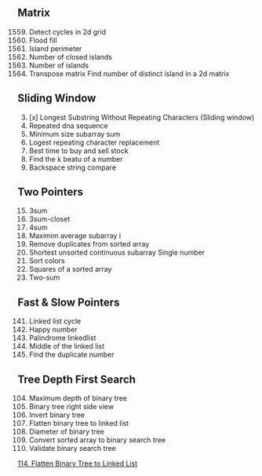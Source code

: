 ## Matrix
1559. Detect cycles in 2d grid
733. Flood fill
463. Island perimeter
1254. Number of closed islands
200. Number of islands
867. Transpose matrix
Find number of distinct island in a 2d matrix

## Sliding Window 
3. [x] Longest Substring Without Repeating Characters (Sliding window) 
187. Repeated dna sequence
209. Minimum size subarray sum
424. Logest repeating character replacement
121. Best time to buy and sell stock
2269. Find the k beatu of a number 
844. Backspace string compare


## Two Pointers
15. 3sum
16. 3sum-closet
18. 4sum
643. Maximim average subarray i
26. Remove duplicates from sorted array
581. Shortest unsorted continuous subarray 
Single number
75. Sort colors 
977. Squares of a sorted array
1. Two-sum

## Fast & Slow Pointers
141. Linked list cycle
202. Happy number
234. Palindrome linkedlist
876. Middle of the linked list
287. Find the duplicate number

## Tree Depth First Search 
104. Maximum depth of binary tree
199. Binary tree right side view
226. Invert binary tree
114. Flatten binary tree to linked list
543. Diameter of binary tree
108. Convert sorted array to binary search tree 
98. Validate binary search tree 


[114. Flatten Binary Tree to Linked List](https://leetcode.com/problems/flatten-binary-tree-to-linked-list/)